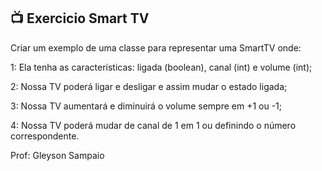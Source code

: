 ## 📺 Exercicio Smart TV
Criar um exemplo de uma classe para representar uma SmartTV onde:  

1: Ela tenha as características: ligada (boolean), canal (int) e volume (int);

2: Nossa TV poderá ligar e desligar e assim mudar o estado ligada;

3: Nossa TV aumentará e diminuirá o volume sempre em +1 ou -1;

4: Nossa TV poderá mudar de canal de 1 em 1 ou definindo o número correspondente.


Prof: Gleyson Sampaio